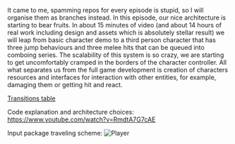 It came to me, spamming repos for every episode is stupid, so I will organise them as branches instead.
In this episode, our nice architecture is starting to bear fruits. In about 15 minutes of video (and about 14 hours of real work including design and assets which is absolutely stellar result) we will leap from basic character demo to a third person character that has three jump behaviours and three melee hits that can be queued into comboing series.
The scalability of this system is so crazy, we are starting to get uncomfortably cramped in the borders of the character controller. All what separates us from the full game development is creation of characters resources and interfaces for interaction with other entities, for example, damaging them or getting hit and react.

[Transitions table](https://docs.google.com/spreadsheets/d/1g3Epn-2Rf-fAI8XPp9UfOkeH6QwFUIz8fWFDrPdhe40/edit?usp=sharing)

Code explanation and architecture choices: https://www.youtube.com/watch?v=RmdtA7G7cAE

Input package traveling scheme:
![Player](https://github.com/Gab-ani/Godot_Universal-Controller-tutorial/assets/25298003/9eb88ff2-1a54-4a83-a320-3cc920ccb0e8)
